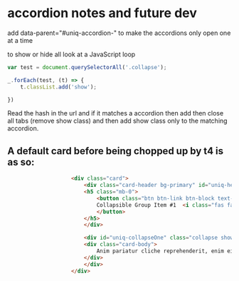 # accordion notes and future dev

add data-parent="#uniq-accordion-" to make the accordions only open one at a time

to show or hide all look at a JavaScript loop

```js
var test = document.querySelectorAll('.collapse');

_.forEach(test, (t) => {
    t.classList.add('show');

})
```

Read the hash in the url and if it matches a accordion then add then close all tabs (remove show class) and then add show class only to the matching accordion.

## A default card before being chopped up by t4 is as so:

```html
                    <div class="card">
                        <div class="card-header bg-primary" id="uniq-headingOne">
                        <h5 class="mb-0">
                            <button class="btn btn-link btn-block text-white d-flex align-items-center" type="button" data-toggle="collapse" data-target="#uniq-collapseOne" aria-expanded="true" aria-controls="uniq-collapseOne">
                            Collapsible Group Item #1  <i class="fas fa-angle-down ml-auto"></i>
                            </button>
                        </h5>
                        </div>

                        <div id="uniq-collapseOne" class="collapse show" aria-labelledby="uniq-headingOne">
                        <div class="card-body">
                            Anim pariatur cliche reprehenderit, enim eiusmod high life accusamus terry richardson ad squid. 3 wolf moon officia aute, non cupidatat skateboard dolor brunch. Food truck quinoa nesciunt laborum eiusmod. Brunch 3 wolf moon tempor, sunt aliqua put a bird on it squid single-origin coffee nulla assumenda shoreditch et. Nihil anim keffiyeh helvetica, craft beer labore wes anderson cred nesciunt sapiente ea proident. Ad vegan excepteur butcher vice lomo. Leggings occaecat craft beer farm-to-table, raw denim aesthetic synth nesciunt you probably haven't heard of them accusamus labore sustainable VHS.
                        </div>
                        </div>
                    </div>
```